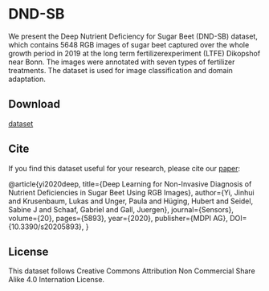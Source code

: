 # DND-SB
We present the Deep Nutrient Deficiency for Sugar Beet (DND-SB) dataset, which contains 5648 RGB images of sugar beet captured over the whole growth period in 2019  at the long term fertilizerexperiment (LTFE) Dikopshof near Bonn. The images were annotated with seven types of fertilizer treatments. The dataset is used for image classification and domain adaptation.

## Download
[dataset](https://zenodo.org/record/4106221#.X42FmXUzbd6)   

## Cite
If you find this dataset useful for your research, please cite our [paper](https://doi.org/10.3390/s20205893):
>
@article{yi2020deep,
    title={Deep Learning for Non-Invasive Diagnosis of Nutrient Deficiencies in Sugar Beet Using RGB Images},
    author={Yi, Jinhui and Krusenbaum, Lukas and Unger, Paula and Hüging, Hubert and Seidel, Sabine J and Schaaf, Gabriel and Gall, Juergen},
    journal={Sensors},
    volume={20},
    pages={5893},
    year={2020},
    publisher={MDPI AG},
    DOI={10.3390/s20205893},
}

## License
This dataset follows Creative Commons Attribution Non Commercial Share Alike 4.0 Internation License.
